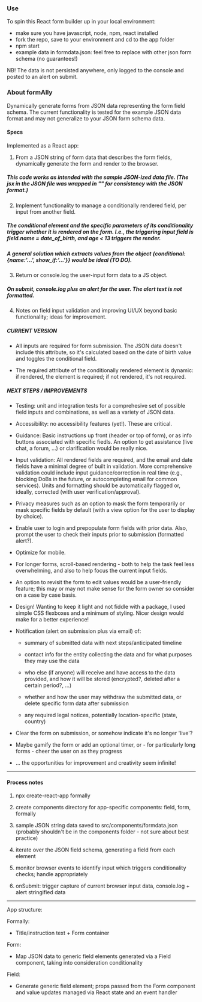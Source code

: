 ### Use
To spin this React form builder up in your local environment:
- make sure you have javascript, node, npm, react installed
- fork the repo, save to your environment and cd to the app folder
- npm start
- example data in formdata.json: feel free to replace with other json form schema (no guarantees!)

NB! The data is not persisted anywhere, only logged to the console and posted to an alert on submit.

### About formAlly
Dynamically generate forms from JSON data representing the form field schema. The current functionality is tested for the example JSON data format and may not generalize to your JSON form schema data.

#### Specs
Implemented as a React app:

1. From a JSON string of form data that describes the form fields, dynamically generate the form and render to the browser.

##### This code works as intended with the sample JSON-ized data file. (The jsx in the JSON file was wrapped in "" for consistency with the JSON format.)

2. Implement functionality to manage a conditionally rendered field, per input from another field.

##### The conditional element and the specific parameters of its conditionality trigger whether it is rendered on the form. I.e., the triggering input field is field.name = date_of_birth, and age < 13 triggers the render.

##### A general solution which extracts values from the object {conditional:{name:'...', show_if:'...'}} would be ideal (TO DO).

3. Return or console.log the user-input form data to a JS object. 

##### On submit, console.log plus an alert for the user. The alert text is not formatted.

4. Notes on field input validation and improving UI/UX beyond basic functionality; ideas for improvement.

##### CURRENT VERSION

- All inputs are required for form submission. The JSON data doesn't include this attribute, so it's calculated based on the date of birth value and toggles the conditional field.

- The required attribute of the conditionally rendered element is dynamic: if rendered, the element is required; if not rendered, it's not required. 

##### NEXT STEPS / IMPROVEMENTS

- Testing: unit and integration tests for a comprehesive set of possible field inputs and combinations, as well as a variety of JSON data.

- Accessibility: no accessibility features (yet!). These are critical.

- Guidance: Basic instructions up front (header or top of form), or as info buttons associated with specific fiedls. An option to get assistance (live chat, a forum, ...) or clarification would be really nice. 

- Input validation: All rendered fields are required, and the email and date fields have a minimal degree of built in validation. More comprehensive validation could include input guidance/correction in real time (e.g., blocking DoBs in the future, or autocompleting email for common services). Units and formatting should be automatically flagged or, ideally, corrected (with user verification/approval).

- Privacy measures such as an option to mask the form temporarily or mask specific fields by default (with a view option for the user to display by choice).

- Enable user to login and prepopulate form fields with prior data. Also, prompt the user to check their inputs prior to submission (formatted alert?).

- Optimize for mobile.

- For longer forms, scroll-based rendering - both to help the task feel less overwhelming, and also to help focus the current input fields.

- An option to revisit the form to edit values would be a user-friendly feature; this may or may not make sense for the form owner so consider on a case by case basis.

- Design! Wanting to keep it light and not fiddle with a package, I used simple CSS flexboxes and a minimum of styling. Nicer design would make for a better experience!

- Notification (alert on submission plus via email) of:

    - summary of submitted data with next steps/anticipated timeline
    
    - contact info for the entity collecting the data and for what purposes they may use the data

    - who else (if anyone) will receive and have access to the data provided, and how it will be stored (encrypted?, deleted after a certain period?, ...)

    - whether and how the user may withdraw the submitted data, or delete specific form data after submission
    
    - any required legal notices, potentially location-specific (state, country)

- Clear the form on submission, or somehow indicate it's no longer 'live'? 

- Maybe gamify the form or add an optional timer, or - for particularly long forms - cheer the user on as they progress

- ... the opportunities for improvement and creativity seem infinite!

---

#### Process notes

1. npx create-react-app formally

2. create components directory for app-specific components: field, form, formally

3. sample JSON string data saved to src/components/formdata.json (probably shouldn't be in the components folder - not sure about best practice)

4. iterate over the JSON field schema, generating a field from each element

5. monitor browser events to identify input which triggers conditionality checks; handle appropriately

6. onSubmit: trigger capture of current browser input data, console.log + alert stringified data

---

App structure:

Formally: 
- Title/instruction text + Form container

Form: 
- Map JSON data to generic field elements generated via a Field component, taking into consideration conditionality

Field: 
- Generate generic field element; props passed from the Form component and value updates managed via React state and an event handler
